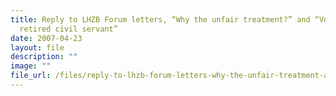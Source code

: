```yaml
---
title: Reply to LHZB Forum letters, “Why the unfair treatment?” and “Voice of a
  retired civil servant”
date: 2007-04-23
layout: file
description: ""
image: ""
file_url: /files/reply-to-lhzb-forum-letters-why-the-unfair-treatment-and-voice-of-a-retired-civil-servant.pdf
---
```

